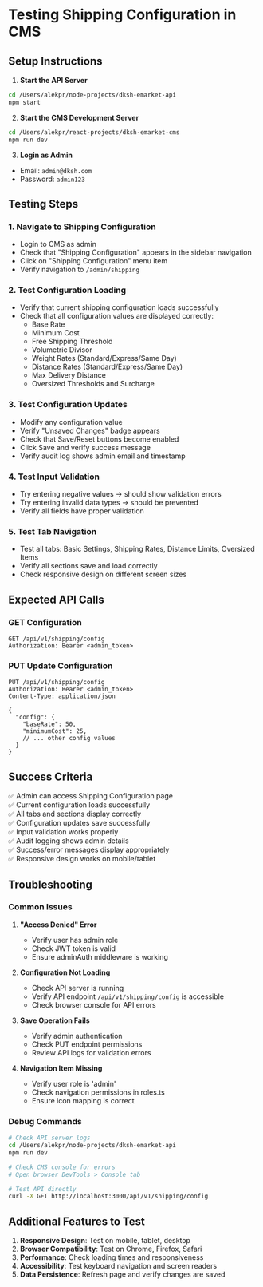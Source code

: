 # Testing Shipping Configuration in CMS

## Setup Instructions

1. **Start the API Server**
```bash
cd /Users/alekpr/node-projects/dksh-emarket-api
npm start
```

2. **Start the CMS Development Server**
```bash
cd /Users/alekpr/react-projects/dksh-emarket-cms
npm run dev
```

3. **Login as Admin**
- Email: `admin@dksh.com`
- Password: `admin123`

## Testing Steps

### 1. Navigate to Shipping Configuration
- Login to CMS as admin
- Check that "Shipping Configuration" appears in the sidebar navigation
- Click on "Shipping Configuration" menu item
- Verify navigation to `/admin/shipping`

### 2. Test Configuration Loading
- Verify that current shipping configuration loads successfully
- Check that all configuration values are displayed correctly:
  - Base Rate
  - Minimum Cost
  - Free Shipping Threshold
  - Volumetric Divisor
  - Weight Rates (Standard/Express/Same Day)
  - Distance Rates (Standard/Express/Same Day)
  - Max Delivery Distance
  - Oversized Thresholds and Surcharge

### 3. Test Configuration Updates
- Modify any configuration value
- Verify "Unsaved Changes" badge appears
- Check that Save/Reset buttons become enabled
- Click Save and verify success message
- Verify audit log shows admin email and timestamp

### 4. Test Input Validation
- Try entering negative values → should show validation errors
- Try entering invalid data types → should be prevented
- Verify all fields have proper validation

### 5. Test Tab Navigation
- Test all tabs: Basic Settings, Shipping Rates, Distance Limits, Oversized Items
- Verify all sections save and load correctly
- Check responsive design on different screen sizes

## Expected API Calls

### GET Configuration
```http
GET /api/v1/shipping/config
Authorization: Bearer <admin_token>
```

### PUT Update Configuration
```http
PUT /api/v1/shipping/config
Authorization: Bearer <admin_token>
Content-Type: application/json

{
  "config": {
    "baseRate": 50,
    "minimumCost": 25,
    // ... other config values
  }
}
```

## Success Criteria

✅ Admin can access Shipping Configuration page  
✅ Current configuration loads successfully  
✅ All tabs and sections display correctly  
✅ Configuration updates save successfully  
✅ Input validation works properly  
✅ Audit logging shows admin details  
✅ Success/error messages display appropriately  
✅ Responsive design works on mobile/tablet  

## Troubleshooting

### Common Issues

1. **"Access Denied" Error**
   - Verify user has admin role
   - Check JWT token is valid
   - Ensure adminAuth middleware is working

2. **Configuration Not Loading**
   - Check API server is running
   - Verify API endpoint `/api/v1/shipping/config` is accessible
   - Check browser console for API errors

3. **Save Operation Fails**
   - Verify admin authentication
   - Check PUT endpoint permissions
   - Review API logs for validation errors

4. **Navigation Item Missing**
   - Verify user role is 'admin'
   - Check navigation permissions in roles.ts
   - Ensure icon mapping is correct

### Debug Commands

```bash
# Check API server logs
cd /Users/alekpr/node-projects/dksh-emarket-api
npm run dev

# Check CMS console for errors
# Open browser DevTools > Console tab

# Test API directly
curl -X GET http://localhost:3000/api/v1/shipping/config
```

## Additional Features to Test

1. **Responsive Design**: Test on mobile, tablet, desktop
2. **Browser Compatibility**: Test on Chrome, Firefox, Safari
3. **Performance**: Check loading times and responsiveness
4. **Accessibility**: Test keyboard navigation and screen readers
5. **Data Persistence**: Refresh page and verify changes are saved